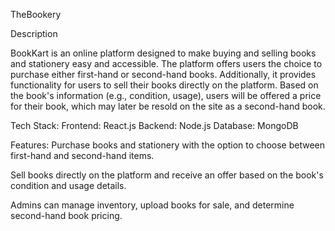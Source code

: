 TheBookery

Description

BookKart is an online platform designed to make buying and selling books and stationery easy and accessible. The platform offers users the choice to purchase either first-hand or second-hand books. Additionally, it provides functionality for users to sell their books directly on the platform. Based on the book's information (e.g., condition, usage), users will be offered a price for their book, which may later be resold on the site as a second-hand book.

Tech Stack:
Frontend: React.js
Backend: Node.js
Database: MongoDB

Features:
Purchase books and stationery with the option to choose between first-hand and second-hand items.

Sell books directly on the platform and receive an offer based on the book's condition and usage details.

Admins can manage inventory, upload books for sale, and determine second-hand book pricing.

